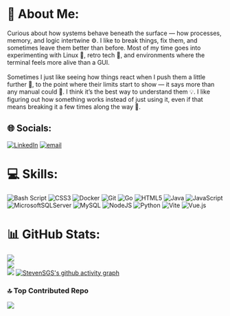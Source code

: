 # 💫 About Me:
Curious about how systems behave beneath the surface — how processes, memory, and logic intertwine ⚙️. I like to break things, fix them, and sometimes leave them better than before. Most of my time goes into experimenting with Linux 🐧, retro tech 💾, and environments where the terminal feels more alive than a GUI.<br><br>Sometimes I just like seeing how things react when I push them a little further 🧪, to the point where their limits start to show — it says more than any manual could 📖. I think it’s the best way to understand them 💡. I like figuring out how something works instead of just using it, even if that means breaking it a few times along the way 🔧.


## 🌐 Socials:
[![LinkedIn](https://img.shields.io/badge/LinkedIn-%230077B5.svg?logo=linkedin&logoColor=white)](https://linkedin.com/in/https://www.linkedin.com/in/steven-garcía-5a59352a3) [![email](https://img.shields.io/badge/Email-D14836?logo=gmail&logoColor=white)](mailto:stevensgs0411@gmail.com) 

# 💻 Skills:
![Bash Script](https://img.shields.io/badge/bash_script-%23121011.svg?style=for-the-badge&logo=gnu-bash&logoColor=white) ![CSS3](https://img.shields.io/badge/css3-%231572B6.svg?style=for-the-badge&logo=css3&logoColor=white) ![Docker](https://img.shields.io/badge/docker-%230db7ed.svg?style=for-the-badge&logo=docker&logoColor=white) ![Git](https://img.shields.io/badge/git-%23F05033.svg?style=for-the-badge&logo=git&logoColor=white) ![Go](https://img.shields.io/badge/go-%2300ADD8.svg?style=for-the-badge&logo=go&logoColor=white) ![HTML5](https://img.shields.io/badge/html5-%23E34F26.svg?style=for-the-badge&logo=html5&logoColor=white) ![Java](https://img.shields.io/badge/java-%23ED8B00.svg?style=for-the-badge&logo=openjdk&logoColor=white) ![JavaScript](https://img.shields.io/badge/javascript-%23323330.svg?style=for-the-badge&logo=javascript&logoColor=%23F7DF1E) ![MicrosoftSQLServer](https://img.shields.io/badge/Microsoft%20SQL%20Server-CC2927?style=for-the-badge&logo=microsoft%20sql%20server&logoColor=white) ![MySQL](https://img.shields.io/badge/mysql-4479A1.svg?style=for-the-badge&logo=mysql&logoColor=white) ![NodeJS](https://img.shields.io/badge/node.js-6DA55F?style=for-the-badge&logo=node.js&logoColor=white) ![Python](https://img.shields.io/badge/python-3670A0?style=for-the-badge&logo=python&logoColor=ffdd54) ![Vite](https://img.shields.io/badge/vite-%23646CFF.svg?style=for-the-badge&logo=vite&logoColor=white) ![Vue.js](https://img.shields.io/badge/vue.js-%2335495e.svg?style=for-the-badge&logo=vuedotjs&logoColor=%234FC08D)
# 📊 GitHub Stats:
![](https://github-readme-stats.vercel.app/api?username=StevenSGS&theme=vue-dark&hide_border=false&include_all_commits=false&count_private=false)<br/>
![](https://nirzak-streak-stats.vercel.app/?user=StevenSGS&theme=vue-dark&hide_border=false)<br/>
![](https://github-readme-stats.vercel.app/api/top-langs/?username=StevenSGS&theme=vue-dark&hide_border=false&include_all_commits=false&count_private=false&layout=compact)
[![StevenSGS's github activity graph](https://github-readme-activity-graph.vercel.app/graph?username=StevenSGS&theme=vue)](https://github.com/StevenSGS/github-readme-activity-graph)

### 🔝 Top Contributed Repo
![](https://github-contributor-stats.vercel.app/api?username=StevenSGS&limit=5&theme=vue-dark&combine_all_yearly_contributions=true)

<!-- Proudly created with GPRM ( https://gprm.itsvg.in ) -->
